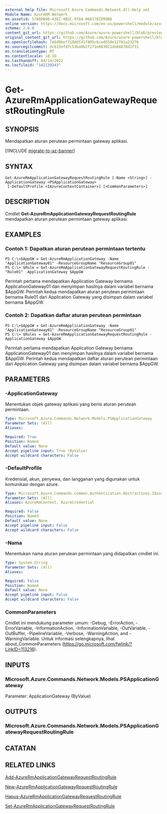```yaml
---
external help file: Microsoft.Azure.Commands.Network.dll-Help.xml
Module Name: AzureRM.Network
ms.assetid: 57A6DB40-43EC-402C-9784-06817ECD99B8
online version: https://docs.microsoft.com/en-us/powershell/module/azurerm.network/get-azurermapplicationgatewayrequestroutingrule
schema: 2.0.0
content_git_url: https://github.com/Azure/azure-powershell/blob/preview/src/ResourceManager/Network/Commands.Network/help/Get-AzureRmApplicationGatewayRequestRoutingRule.md
original_content_git_url: https://github.com/Azure/azure-powershell/blob/preview/src/ResourceManager/Network/Commands.Network/help/Get-AzureRmApplicationGatewayRequestRoutingRule.md
ms.openlocfilehash: 7a6d8bef710ddf41f805c6ced558e12781a23276
ms.sourcegitcommit: dcb33efdfc53ba0b2f271e883021de84878d1f31
ms.translationtype: MT
ms.contentlocale: id-ID
ms.lasthandoff: 04/14/2022
ms.locfileid: "142139243"
---
```

# Get-AzureRmApplicationGatewayRequestRoutingRule

## SYNOPSIS
Mendapatkan aturan perutean permintaan gateway aplikasi.

[!INCLUDE [migrate-to-az-banner](../../includes/migrate-to-az-banner.md)]

## SYNTAX

```
Get-AzureRmApplicationGatewayRequestRoutingRule [-Name <String>] -ApplicationGateway <PSApplicationGateway>
 [-DefaultProfile <IAzureContextContainer>] [<CommonParameters>]
```

## DESCRIPTION
Cmdlet **Get-AzureRmApplicationGatewayRequestRoutingRule** mendapatkan aturan perutean permintaan gateway aplikasi.

## EXAMPLES

### Contoh 1: Dapatkan aturan perutean permintaan tertentu
```
PS C:\>$AppGW = Get-AzureRmApplicationGateway -Name "ApplicationGateway01" -ResourceGroupName "ResourceGroup01"
PS C:\> $Rule = Get-AzureRmApplicationGatewayRequestRoutingRule -"Rule01" -ApplicationGateway $AppGW
```

Perintah pertama mendapatkan Application Gateway bernama ApplicationGateway01 dan menyimpan hasilnya dalam variabel bernama $AppGW.
Perintah kedua mendapatkan aturan perutean permintaan bernama Rule01 dari Application Gateway yang disimpan dalam variabel bernama $AppGW.

### Contoh 2: Dapatkan daftar aturan perutean permintaan
```
PS C:\>$AppGW = Get-AzureRmApplicationGateway -Name "ApplicationGateway01" -ResourceGroupName "ResourceGroup01"
PS C:\> $Rules = Get-AzureRmApplicationGatewayRequestRoutingRule -ApplicationGateway $AppGW
```

Perintah pertama mendapatkan Application Gateway bernama ApplicationGateway01 dan menyimpan hasilnya dalam variabel bernama $AppGW.
Perintah kedua mendapatkan daftar aturan perutean permintaan dari Application Gateway yang disimpan dalam variabel bernama $AppGW.

## PARAMETERS

### -ApplicationGateway
Menentukan objek gateway aplikasi yang berisi aturan perutean permintaan.

```yaml
Type: Microsoft.Azure.Commands.Network.Models.PSApplicationGateway
Parameter Sets: (All)
Aliases:

Required: True
Position: Named
Default value: None
Accept pipeline input: True (ByValue)
Accept wildcard characters: False
```

### -DefaultProfile
Kredensial, akun, penyewa, dan langganan yang digunakan untuk komunikasi dengan azure.

```yaml
Type: Microsoft.Azure.Commands.Common.Authentication.Abstractions.IAzureContextContainer
Parameter Sets: (All)
Aliases: AzureRmContext, AzureCredential

Required: False
Position: Named
Default value: None
Accept pipeline input: False
Accept wildcard characters: False
```

### -Nama
Menentukan nama aturan perutean permintaan yang didapatkan cmdlet ini.

```yaml
Type: System.String
Parameter Sets: (All)
Aliases:

Required: False
Position: Named
Default value: None
Accept pipeline input: False
Accept wildcard characters: False
```

### CommonParameters
Cmdlet ini mendukung parameter umum: -Debug, -ErrorAction, -ErrorVariable, -InformationAction, -InformationVariable, -OutVariable, -OutBuffer, -PipelineVariable, -Verbose, -WarningAction, and -WarningVariable. Untuk informasi selengkapnya, lihat about_CommonParameters (https://go.microsoft.com/fwlink/?LinkID=113216).

## INPUTS

### Microsoft.Azure.Commands.Network.Models.PSApplicationGateway
Parameter: ApplicationGateway (ByValue)

## OUTPUTS

### Microsoft.Azure.Commands.Network.Models.PSApplicationGatewayRequestRoutingRule

## CATATAN

## RELATED LINKS

[Add-AzureRmApplicationGatewayRequestRoutingRule](./Add-AzureRmApplicationGatewayRequestRoutingRule.md)

[New-AzureRmApplicationGatewayRequestRoutingRule](./New-AzureRmApplicationGatewayRequestRoutingRule.md)

[Hapus-AzureRmApplicationGatewayRequestRoutingRule](./Remove-AzureRmApplicationGatewayRequestRoutingRule.md)

[Set-AzureRmApplicationGatewayRequestRoutingRule](./Set-AzureRmApplicationGatewayRequestRoutingRule.md)


